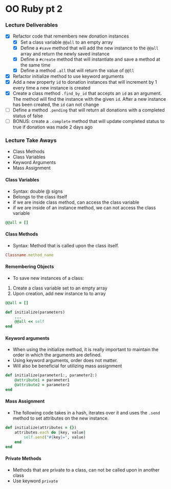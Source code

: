 # OO Ruby pt 2

### Lecture Deliverables

- [x] Refactor code that remembers new donation instances
    - [x] Set a class variable `@@all` to an empty array
    - [x] Define a `#save` method that will add the new instance to the `@@all` array and return the newly saved instance
    - [x] Define a `#create` method that will instantiate and save a method at the same time
    - [x] Define a method `.all` that will return the value of `@@ll`
- [x] Refactor initialize method to use keyword arguments
- [x] Add a new property `id` to donation instances that will increment by 1 every time a new instance is created 
- [x] Create a class method `.find_by_id` that accepts an `id` as an argument. The method will find the instance with the given `id`. After a new instance has been created, the `id` can not change
- [ ] Define a method `.pending` that will return all donations with a completed status of false
- [ ] BONUS: create a `.complete` method that will update completed status to true if donation was made 2 days ago
### Lecture Take Aways

- Class Methods
- Class Variables
- Keyword Arguments
- Mass Assignment

#### Class Variables

- Syntax: double @ signs
- Belongs to the class itself
- if we are inside class method, can access the class variable
- if we are inside of an instance method, we can not access the class variable

```ruby
@@all = []
```

#### Class Methods

- Syntax: Method that is called upon the class itself. 

```ruby
Classname.method_name
```

#### Remembering Objects

- To save new instances of a class:

1. Create a class variable set to an empty array
2. Upon creation, add new instance to to array

```ruby
@@all = []

def initialize(parameters)
    ...
    @@all << self
end
```

#### Keyword arguments

- When using the initialize method, it is really important to maintain the order in which the arguments are defined.
- Using keyword arguments, order does not matter.
- Will also be beneficial for utilizing mass assignment

```ruby
def initialize(parameter1:, parameter2:)
    @attribute1 = parameter1
    @attribute2 = parameter2
end
```

#### Mass Assignment

- The following code takes in a hash, iterates over it and uses the `.send` method to set attributes on the new instance.

```ruby
def initialize(attributes = {})
    attributes.each do |key, value|
        self.send("#{key}=", value)
    end
end
```

#### Private Methods

- Methods that are private to a class, can not be called upon in another class
- Use keyword `private`
